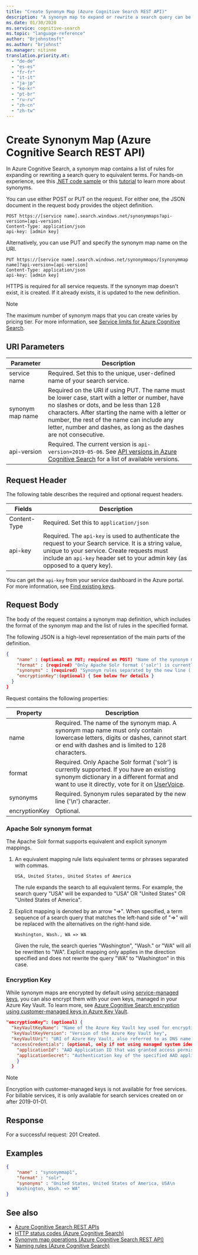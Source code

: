 ```yaml
---
title: "Create Synonym Map (Azure Cognitive Search REST API)"
description: "A synonym map to expand or rewrite a search query can be created using REST API in Azure Cognitive Search."
ms.date: 01/30/2020
ms.service: cognitive-search
ms.topic: "language-reference"
author: "Brjohnstmsft"
ms.author: "brjohnst"
ms.manager: nitinme
translation.priority.mt:
  - "de-de"
  - "es-es"
  - "fr-fr"
  - "it-it"
  - "ja-jp"
  - "ko-kr"
  - "pt-br"
  - "ru-ru"
  - "zh-cn"
  - "zh-tw"
---
```

# Create Synonym Map (Azure Cognitive Search REST API)

In Azure Cognitive Search, a synonym map contains a list of rules for expanding or rewriting a search query to equivalent terms. For hands-on experience, see this [.NET code sample](https://github.com/Azure-Samples/search-dotnet-getting-started/tree/master/DotNetHowToSynonyms) or this [tutorial](https://docs.microsoft.com/azure/search/search-synonyms-tutorial-sdk) to learn more about synonyms.

You can use either POST or PUT on the request. For either one, the JSON document in the request body provides the object definition.

```http    
POST https://[service name].search.windows.net/synonymmaps?api-version=[api-version]      
Content-Type: application/json  
api-key: [admin key]  
```  

Alternatively, you can use PUT and specify the synonym map name on the URI. 

```http    
PUT https://[service name].search.windows.net/synonymmaps/[synonymmap name]?api-version=[api-version]  
Content-Type: application/json  
api-key: [admin key]  
```  

 HTTPS is required for all service requests. If the synonym map doesn't exist, it is created. If it already exists, it is updated to the new definition.

 > [!NOTE]  
>  The maximum number of synonym maps that you can create varies by pricing tier. For more information, see [Service limits for Azure Cognitive Search](https://azure.microsoft.com/documentation/articles/search-limits-quotas-capacity/).  

## URI Parameters

| Parameter	  | Description  | 
|-------------|--------------|
| service name | Required. Set this to the unique, user-defined name of your search service. |
| synonym map name  | Required on the URI if using PUT. The name must be lower case, start with a letter or number, have no slashes or dots, and be less than 128 characters. After starting the name with a letter or number, the rest of the name can include any letter, number and dashes, as long as the dashes are not consecutive. |
| api-version | Required. The current version is `api-version=2019-05-06`. See [API versions in Azure Cognitive Search](https://docs.microsoft.com/azure/search/search-api-versions) for a list of available versions.|

## Request Header 
 The following table describes the required and optional request headers.  

|Fields              |Description      |  
|--------------------|-----------------|  
|Content-Type|Required. Set this to `application/json`|  
|api-key|Required. The `api-key` is used to authenticate the request to your Search service. It is a string value, unique to your service. Create requests must include an `api-key` header set to your admin key (as opposed to a query key).|  

You can get the `api-key` from your service dashboard in the Azure portal. For more information, see [Find existing keys](https://docs.microsoft.com/azure/search/search-security-api-keys#find-existing-keys).   

## Request Body
 The body of the request contains a synonym map definition, which includes the format of the synonym map and the list of rules in the specified format.

The following JSON is a high-level representation of the main parts of the definition.

```json
{   
    "name" : (optional on PUT; required on POST) "Name of the synonym map",  
    "format" : (required) "Only Apache Solr format ('solr') is currently supported.",
    "synonyms" : (required) "Synonym rules separated by the new line ('\n') character.",
    "encryptionKey":(optional) { See below for details }
  } 
}  
```  

 Request contains the following properties:  

|Property|Description|  
|--------------|-----------------|  
|name|Required. The name of the synonym map. A synonym map name must only contain lowercase letters, digits or dashes, cannot start or end with dashes and is limited to 128 characters.|  
|format|Required. Only Apache Solr format ('solr') is currently supported. If you have an existing synonym dictionary in a different format and want to use it directly, vote for it on [UserVoice](https://feedback.azure.com/forums/263029-azure-search).|  
|synonyms|Required. Synonym rules separated by the new line ('\n') character.|
|encryptionKey|Optional. |


### Apache Solr synonym format

  The Apache Solr format supports equivalent and explicit synonym mappings.

  1. An equivalent mapping rule lists equivalent terms or phrases separated with commas.

     ```
     USA, United States, United States of America
     ```
  
     The rule expands the search to all equivalent terms. For example, the search query "USA" will be expanded to "USA" OR "United States" OR "United States of America".

  2. Explicit mapping is denoted by an arrow "=>". When specified, a term sequence of a search query that matches the left-hand side of "=>" will be replaced with the alternatives on the right-hand side.
  
     ```
     Washington, Wash., WA => WA
     ```

     Given the rule, the search queries "Washington", "Wash." or "WA" will all be rewritten to "WA". Explicit mapping only applies in the direction specified and does not rewrite the query "WA" to "Washington" in this case.

###  <a name="bkmk_encryption"> Encryption Key  </a>

While synonym maps are encrypted by default using [service-managed keys](https://docs.microsoft.com/azure/security/azure-security-encryption-atrest#data-encryption-models), you can also encrypt them with your own keys, managed in your Azure Key Vault. To learn more, see [Azure Cognitive Search encryption using customer-managed keys in Azure Key Vault](https://docs.microsoft.com/azure/search/search-security-manage-encryption-keys).

```json
"encryptionKey": (optional) { 
  "keyVaultKeyName": "Name of the Azure Key Vault key used for encryption",
  "keyVaultKeyVersion": "Version of the Azure Key Vault key",
  "keyVaultUri": "URI of Azure Key Vault, also referred to as DNS name, that provides the key. An example URI might be https://my-keyvault-name.vault.azure.net",
  "accessCredentials": (optional, only if not using managed system identity) {
    "applicationId": "AAD Application ID that was granted access permissions to your specified Azure Key Vault",
    "applicationSecret": "Authentication key of the specified AAD application)"
    }
  }
```

> [!NOTE]
> Encryption with customer-managed keys is not available for free services. For billable services, it is only available for search services created on or after 2019-01-01.

## Response  
 For a successful request: 201 Created.  

 ## <a name="example-request"> Examples  </a>

```json
{   
    "name" : "synonymmap1",  
    "format" : "solr",  
    "synonyms" : "United States, United States of America, USA\n
    Washington, Wash. => WA"
}  
```  

## See also  

+ [Azure Cognitive Search REST APIs](index.md)   
+ [HTTP status codes &#40;Azure Cognitive Search&#41;](http-status-codes.md)   
+ [Synonym map operations &#40;Azure Cognitive Search REST API&#41;](synonym-map-operations.md)   
+ [Naming rules &#40;Azure Cognitive Search&#41;](naming-rules.md)   
